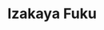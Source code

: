 ---
layout: place
title: Izakaya Fuku
permalink: /new-york/jackson-heights/izakaya-fuku.html
stateAbbr: NY
stateName: New York
cityName: Jackson Heights
seo:
  type: restaurant
  links: http://www.orderfukunyc.com/
place_id: ChIJP3cSeLRfwokRiQQ4MtBvdtA
photos:
  - name: >-
      places/ChIJP3cSeLRfwokRiQQ4MtBvdtA/photos/AeeoHcJhS6vlxlA2YPTrO6j7LzQxPTUitysgSXf-GEPVwR5T6c6P8Ym3NWQSTSppgg66O6o0brErPK6BVU-MZ3Gmk0rVidax7oiyjAYfawS6fXujLjgcaqyrsmmMPaVtA-AFjteTN6m_IsJSSSpBMOytfukBT-m7p2WesIrMIXnw50WZ-rLH5MghNiSGB2gSsVbztLAN_bOeqPaJSlSpcLr963DM8HMEwsp6hYIP9B8f-SuXsGY44DPPb-znWV_M1lGKuBn097INqDbWoQQ3sGP_I93IKTT9tR8NF3qmcWv21v3Lf3hbg2Apf_p78T6NKejX2qSeowj2FmFSmnkxSP2-cb6Rx6noQPQEUWSAV2JoeU7R6TuuUlUzMyc4RXohrX1NDdi6F2AmUUvsbgydKyqcAjQXP0DxcyRslvMjWQ
    widthPx: 4080
    heightPx: 3072
    authorAttributions:
      - displayName: Yat Sang Yan
        uri: https://maps.google.com/maps/contrib/115095695647677579516
        photoUri: >-
          https://lh3.googleusercontent.com/a-/ALV-UjUbG5F5SnMD2yUZEurQJv0hJsoZ99PfqtfnKpZ4Oc8gOhRopoF0BA=s100-p-k-no-mo
    flagContentUri: >-
      https://www.google.com/local/imagery/report/?cb_client=maps_api_places.places_api&image_key=!1e10!2sCIHM0ogKEICAgIDbrO667gE&hl=en-US
    googleMapsUri: >-
      https://www.google.com/maps/place//data=!3m4!1e2!3m2!1sCIHM0ogKEICAgIDbrO667gE!2e10!4m2!3m1!1s0x89c25fb47812773f:0xd0766fd032380489
  - name: >-
      places/ChIJP3cSeLRfwokRiQQ4MtBvdtA/photos/AeeoHcIln-OyUtaayG3FRSpq9RHfkJ5kTEo0rVeDmkbIIf49GPGer7KXjjKn-7ESzpbmEVPDZ1sQrzjKhvihF-0ZROxNtTSudW2tNW_KpqP4vUye9RFb9dzxufztu82QG0_w_-__PmgKYQY-k6ZZXO_WqOCiu13dPtKnkDxc-EdlDr1meB04J-wnF5GoV3ROBQUfPLljIStd5YXP1Hl9jd-El7Bly62Gsb0Yz-Qfyea_1nFUz534vZMMKL1cu3Nrlgxaowl7rjyQkElr6VFeOWZhQ6x8YV3wDZtFStzvAzRVndXiTg
    widthPx: 2733
    heightPx: 4096
    authorAttributions:
      - displayName: Izakaya Fuku
        uri: https://maps.google.com/maps/contrib/113414684438662997631
        photoUri: >-
          https://lh3.googleusercontent.com/a-/ALV-UjUlty1uI_DMPY-9mUIwjDlrsvf6c-g85Q0jue9QjXADH0WxTxc=s100-p-k-no-mo
    flagContentUri: >-
      https://www.google.com/local/imagery/report/?cb_client=maps_api_places.places_api&image_key=!1e10!2sAF1QipNoJjLnmy9cHrJF5Ujskd3XUL2r7kDS88mxha5v&hl=en-US
    googleMapsUri: >-
      https://www.google.com/maps/place//data=!3m4!1e2!3m2!1sAF1QipNoJjLnmy9cHrJF5Ujskd3XUL2r7kDS88mxha5v!2e10!4m2!3m1!1s0x89c25fb47812773f:0xd0766fd032380489
  - name: >-
      places/ChIJP3cSeLRfwokRiQQ4MtBvdtA/photos/AeeoHcIhXGE607nON_icQp9LsMiubaaHweLmagCzAJh3Rlc61OzPAWM0B_2Xb90kDKOZneGFJltjQFFvNpXerQ-nyTVaRdi864grpxhkpBa_o_jjjgyfvAsyijQfcFqQ6SfCuFcFCi4j4MPwsBlBHSZM45YFTX0aa3t0EGVVoQrjWX2tDAtpp7mmNL9HB48Ak3LNTTBDQOKDtjRYSCQuxCTUK3_oqWXFzPGt4QgonGSAxn_rhUDbuahi4UdrzBBAUIBmgx3EJXhNnrc_1jqUU3SkCo9QkStmkt_Ul_lG2CCroNX7r_DFk2Cin4tjdC8P6w4X9l6VbwIyqHUvUZMlwFd22sUGMEF7E5rmbRnbXE_dn9fTKTCDNUM4m8rKwp_Q-FzfDbAzu2_7zr2wt8Hcgz5_ew3sOJUqp0Q_WB5Q-kf512vxe3o
    widthPx: 3600
    heightPx: 4800
    authorAttributions:
      - displayName: J. Gurung
        uri: https://maps.google.com/maps/contrib/102292918201211171219
        photoUri: >-
          https://lh3.googleusercontent.com/a-/ALV-UjXxCjOpWnlolhc6k2OCrjesLVGOXk1S_uBTida5pMWyEd6P6ov9=s100-p-k-no-mo
    flagContentUri: >-
      https://www.google.com/local/imagery/report/?cb_client=maps_api_places.places_api&image_key=!1e10!2sCIHM0ogKEICAgMDgi__wvwE&hl=en-US
    googleMapsUri: >-
      https://www.google.com/maps/place//data=!3m4!1e2!3m2!1sCIHM0ogKEICAgMDgi__wvwE!2e10!4m2!3m1!1s0x89c25fb47812773f:0xd0766fd032380489
  - name: >-
      places/ChIJP3cSeLRfwokRiQQ4MtBvdtA/photos/AeeoHcJ9ZcKsVVPd_dPL1vp5ur-nTJjNMJxzrEk2KlBSDOeNSCuHxfxBzSaheSmQh0d4ahylBMmzGjqKbQGQptXu2k8iyv3kovuwBxB88iICi2hp9JW_N6Qd57TIc6ruhodA0fLGbStedMwwYUGwGBBu3voNTGrtdtm6hHJHvwvtf5c9qbLZx6GfiNYkJEXsTl0MKkH4UHYElF2e-bHI5mwgbiZHOU4i8SO3aHWzZIM3gGWyhVpV_OzK81FaRT0S6OpSqK_yfSSZMUMtOohXz9k8wLeGB7qbEMd_zFu6asfrS1WyHSUFJ1kJgiJ26iKPISdxRbZ3Mj1i-ASNWIfKWkufOu7W_AwEJygpCeYzDjDVNo4LA0tGeCjOxA6zkskHHDROOu_3Cm0bo9Be0q6zPCfjwsH6eaCbuEsTIcG-EZQGgqIiMU4f
    widthPx: 3024
    heightPx: 4032
    authorAttributions:
      - displayName: Monki Sants
        uri: https://maps.google.com/maps/contrib/117388426696867336738
        photoUri: >-
          https://lh3.googleusercontent.com/a-/ALV-UjV2Nj_KASCHMED9c8VD2R-iRSq93DK_-nKVyy1VmSIvHbaLba8=s100-p-k-no-mo
    flagContentUri: >-
      https://www.google.com/local/imagery/report/?cb_client=maps_api_places.places_api&image_key=!1e10!2sCIHM0ogKEICAgIDH__e-rwE&hl=en-US
    googleMapsUri: >-
      https://www.google.com/maps/place//data=!3m4!1e2!3m2!1sCIHM0ogKEICAgIDH__e-rwE!2e10!4m2!3m1!1s0x89c25fb47812773f:0xd0766fd032380489
  - name: >-
      places/ChIJP3cSeLRfwokRiQQ4MtBvdtA/photos/AeeoHcIEdWftPjxln0WGm7yfXn2q6e9ugdYNJCnWrSpuCsZa0XMrnd4Unw1uRf1wYtvt8xk-FlnIKCI2HHSip9k9n43U-xZVBNnzvtysxEb9aR00fCjU3tYTALPc1agq4p9MoL5xzmrX2nHnRorE-40kvGp_hzL3d4odpuM7LM8UlWq7CHZhWJwNsGPgOC5vW4YWxrnDyEkgIPnKv9O29Q8vtzgh_8z7LUUcDX23lj6H9rqGyHg3mOduLVwY6o_cO4HJkmGO8wI4ar3tPzuca_mYe7dvJxmw3HMZfBPOfPHRipdBxsO1RZAJW2NIMtsw0WcZ8mQkjlXX_H33FMDwQr-N0V9xZ5_jRPkmHRnuUO66iVaPBlOtXE3PxEq3jqCmhNIqGNKysxkwXbStN6PM5jV7wIQZNLjR-L_DWHMQ5aEph7Y
    widthPx: 4080
    heightPx: 3072
    authorAttributions:
      - displayName: Yat Sang Yan
        uri: https://maps.google.com/maps/contrib/115095695647677579516
        photoUri: >-
          https://lh3.googleusercontent.com/a-/ALV-UjUbG5F5SnMD2yUZEurQJv0hJsoZ99PfqtfnKpZ4Oc8gOhRopoF0BA=s100-p-k-no-mo
    flagContentUri: >-
      https://www.google.com/local/imagery/report/?cb_client=maps_api_places.places_api&image_key=!1e10!2sCIHM0ogKEICAgIDbrO75Iw&hl=en-US
    googleMapsUri: >-
      https://www.google.com/maps/place//data=!3m4!1e2!3m2!1sCIHM0ogKEICAgIDbrO75Iw!2e10!4m2!3m1!1s0x89c25fb47812773f:0xd0766fd032380489
  - name: >-
      places/ChIJP3cSeLRfwokRiQQ4MtBvdtA/photos/AeeoHcJixinuJGZBi5mnYVBGf9Jsr5GCRXfvTxySeBulqURzTJJ5beZQpwc3CkuTVfiahtQs2oX2-DNMg9ep8UxYTiEUb2tafKPSjY_uUUuzLmlpqINIhp1wRcn7ojfjGRLFUupTNparKXqdEvFwdNyOzQucj0VJE0FbJjCWHEFQ7SBNrrTbeS9ytM2HqjewTlqW8KY-Wq3paFyAzclHuCi-nQV5St5HBkaAU4nAdOQSP9Vq8aJiJ8CorIXknRH9RgBQGAgpKL9fz2megEgVd6O1CKfy9Wx2nlo7kz9-AK2TuW4DXrapr7aiMFp-s5JSq2FBWoYQM8SjzWpZUVeYaiVn1j5OVQFsDSU3U0dqYGMnP_KbeSbv_Pk2zIPsf8ZfBEgEhH6R_0PlJWUbiPON5lAQBZC_0dWrAKp2bn82ZP44yQw
    widthPx: 4080
    heightPx: 3072
    authorAttributions:
      - displayName: Yat Sang Yan
        uri: https://maps.google.com/maps/contrib/115095695647677579516
        photoUri: >-
          https://lh3.googleusercontent.com/a-/ALV-UjUbG5F5SnMD2yUZEurQJv0hJsoZ99PfqtfnKpZ4Oc8gOhRopoF0BA=s100-p-k-no-mo
    flagContentUri: >-
      https://www.google.com/local/imagery/report/?cb_client=maps_api_places.places_api&image_key=!1e10!2sCIHM0ogKEICAgIDbrO77Qg&hl=en-US
    googleMapsUri: >-
      https://www.google.com/maps/place//data=!3m4!1e2!3m2!1sCIHM0ogKEICAgIDbrO77Qg!2e10!4m2!3m1!1s0x89c25fb47812773f:0xd0766fd032380489
  - name: >-
      places/ChIJP3cSeLRfwokRiQQ4MtBvdtA/photos/AeeoHcL3JcnjhBIuNH0Ufud3GC2mozAjX-AbyQjBXoWDxG-A07TvWU1ggOt8USyYAsBMSJlBQMAwFAGLb58tu3NOlrK16nJGzWxrMV8T2xY1OI40pBQWNcouwRvwz-UPYoUGG9s7QaBDHL_Df3J2EWwOZC-jYHkCHY1MSPuTX2sjHywmPvAOk_S4skeef9dIciOTpFY6VvPNs-rCAp2VXP3D6ufMojnHjOkFdyfUtrM2doh6KCyJvvxPWkS71nDCQ9Syc2707DtOMAXMHhBuQMNwGVs2wn4Q6-ArbgXP3opzuA33geocPaTEnhRLK--lKbhSLuhk1d3nTi5uC0TJn7fbLARwZzcNxG8g1Zn3zYQJITHCJzeExfFybZ9kNA-P3AsHcILmzRHwUDCuvnvXlky2p2KpH1YTb7Cmx70-lGQUXesaDQ
    widthPx: 4800
    heightPx: 2694
    authorAttributions:
      - displayName: _
        uri: https://maps.google.com/maps/contrib/103477494705553119019
        photoUri: >-
          https://lh3.googleusercontent.com/a/ACg8ocJtWxOmnRf5-T6wgpszApIXEBThjM8sD5VGy9nCHTt_JZ7P1kvs=s100-p-k-no-mo
    flagContentUri: >-
      https://www.google.com/local/imagery/report/?cb_client=maps_api_places.places_api&image_key=!1e10!2sCIHM0ogKEICAgICfr-7_VQ&hl=en-US
    googleMapsUri: >-
      https://www.google.com/maps/place//data=!3m4!1e2!3m2!1sCIHM0ogKEICAgICfr-7_VQ!2e10!4m2!3m1!1s0x89c25fb47812773f:0xd0766fd032380489
  - name: >-
      places/ChIJP3cSeLRfwokRiQQ4MtBvdtA/photos/AeeoHcKXRSVwimid-65K9QMeMLDhPksZrWIwkmOR_EFArlBHFhKxB1qlu6w94vTTVNdSUWpvCnE11Pk2G7ol4ibNDyGDBUuOFK1Fdjy5G9_Rx4x4A6sRAFr7OEisuwDurNdH8hOWkB18tlkhGevaGJPsoXzSie6p89OvpqMlJ6xOd4JdZkXPGHvuTaU-FN2j4kW1t_2dTwFVEdMlUSZhNSRJMb99AQwXiy1r_9j6PgAiIqC9Q2iIhavmbjm5Dq68dco7niX8zzdbaCzsKD0JnDoqjPp52aIk7L4Gdvrg64LsrYlT5baA1goXTVbufWgb1uJyqmXwpG2m7FP2kMSN9TNcpI3JKtj2SvwIvX_KKibQNQhUtQzV_K0NQ3SMP2U5BpwQNTiuQ8qeTOboWj6R5O0Bz9x69PPP7I6HpLrJ7IztzuopHg
    widthPx: 3024
    heightPx: 4032
    authorAttributions:
      - displayName: Wattanachai CH
        uri: https://maps.google.com/maps/contrib/111650729362051555413
        photoUri: >-
          https://lh3.googleusercontent.com/a-/ALV-UjVJN2vSU5ycd5OW74jkINJbTBDgWRpfnojLNfIbijLL7e_jVZ2u=s100-p-k-no-mo
    flagContentUri: >-
      https://www.google.com/local/imagery/report/?cb_client=maps_api_places.places_api&image_key=!1e10!2sCIHM0ogKEICAgMDI87ylVA&hl=en-US
    googleMapsUri: >-
      https://www.google.com/maps/place//data=!3m4!1e2!3m2!1sCIHM0ogKEICAgMDI87ylVA!2e10!4m2!3m1!1s0x89c25fb47812773f:0xd0766fd032380489
  - name: >-
      places/ChIJP3cSeLRfwokRiQQ4MtBvdtA/photos/AeeoHcKMf_OqxqIA4C5MEnJhOyc2n509KivFG-skdmYBYWEvjVyuic4E-a8KrmTiTLmsK1Ei8mOAeTa2g29RQQS58pmNhSHSC-syJMTA7sW3006J4Gv-ChRguVBLyfaeFi6VQGsh_orSWqnze6LFOMcbeLlID4jkza8xupH5oi54pgqd9u2fhuQmABYOV3l0UHBG1w3p01hX-jXTpoVBIfp2idk1BrjVkNzAaZU2w8JLBPOQIcyATv35xhju0Iv8GXsraXFwwLKMW6tIb0PAb2dikVqwcFCttvnGen9bvFEgvzrP54Ke5wTM6KzPOQ-jySusKQ_PkH--OpRqdEAWn_6m-92mPyZ1IoMJC00GmKxhZaDTRvz5w3L4EyFisSLvLe7sbLJqVMqN0Ye583Rlmv05abgMy68ryYrkIpb4OqY9ICb-lA
    widthPx: 4000
    heightPx: 1960
    authorAttributions:
      - displayName: Anna Hunter
        uri: https://maps.google.com/maps/contrib/112458196685526323097
        photoUri: >-
          https://lh3.googleusercontent.com/a-/ALV-UjXV3_09Xctz0x5TlBWdbOUywq6XUtKDeiX8D-kLfHlh8SQan5uY=s100-p-k-no-mo
    flagContentUri: >-
      https://www.google.com/local/imagery/report/?cb_client=maps_api_places.places_api&image_key=!1e10!2sCIHM0ogKEICAgID9kbbSRg&hl=en-US
    googleMapsUri: >-
      https://www.google.com/maps/place//data=!3m4!1e2!3m2!1sCIHM0ogKEICAgID9kbbSRg!2e10!4m2!3m1!1s0x89c25fb47812773f:0xd0766fd032380489
  - name: >-
      places/ChIJP3cSeLRfwokRiQQ4MtBvdtA/photos/AeeoHcKvJyM1Mc-Lr8heMf3oqveyIDHEyFRVM6qiCsLW7fSrj3UmxQuDXkOU9ODd6sNPA1h-suz1MxHKKvEnsrzzE0-Ck23HfWL93ZqV0FvDWMTCuLae7S9E8tx-NHh_nXwlLsQEjylnvLWDo_McnBsBSAa4QUs9CF9VgBg63TVlzh2uTR1SVipmHaJQUsaE6no-d0AVof1WMP7woILkkNzjbe0C5jr9e1N59Z3BTYoURQ1q2IlPUsnA89tp6ZE_cS5jHAzKtlyUfZ1WZysv0FVAbPpSDjea7RyKK2Fvb2ohqPlt19vEXC8imozwtVxFtSPIN4YUzCBCuHqUSEEeDIq7q0laTT5JbozhjERbACTMgy2PSwACb41D2J2cI4r2Yv7EJBpX3AsdeFO_I4HinBJ_Fh0n9EEZU8LVlGNG5_fBQw5htePc
    widthPx: 4032
    heightPx: 3024
    authorAttributions:
      - displayName: 紀嘉淯
        uri: https://maps.google.com/maps/contrib/103010987590483124915
        photoUri: >-
          https://lh3.googleusercontent.com/a-/ALV-UjWNDSMLLIhEqIIXxrcHkjwpgb75S609gFClI2cuRfzByQHbOgc=s100-p-k-no-mo
    flagContentUri: >-
      https://www.google.com/local/imagery/report/?cb_client=maps_api_places.places_api&image_key=!1e10!2sCIHM0ogKEICAgICv7PmXjQE&hl=en-US
    googleMapsUri: >-
      https://www.google.com/maps/place//data=!3m4!1e2!3m2!1sCIHM0ogKEICAgICv7PmXjQE!2e10!4m2!3m1!1s0x89c25fb47812773f:0xd0766fd032380489
address: 71-28 Roosevelt Ave, Jackson Heights, NY 11372, USA
street: 71-28 Roosevelt Ave
city: Jackson Heights
state: NY
zip: '11372'
country: USA
neighborhood: Jackson Heights
latitude: '40.746396'
longitude: '-73.893884'
accessibility_options:
  wheelchairAccessibleParking: false
business_status: OPERATIONAL
name: Izakaya Fuku
google_maps_links:
  directionsUri: >-
    https://www.google.com/maps/dir//''/data=!4m7!4m6!1m1!4e2!1m2!1m1!1s0x89c25fb47812773f:0xd0766fd032380489!3e0
  placeUri: https://maps.google.com/?cid=15021316547127280777
  writeAReviewUri: >-
    https://www.google.com/maps/place//data=!4m3!3m2!1s0x89c25fb47812773f:0xd0766fd032380489!12e1
  reviewsUri: >-
    https://www.google.com/maps/place//data=!4m4!3m3!1s0x89c25fb47812773f:0xd0766fd032380489!9m1!1b1
  photosUri: >-
    https://www.google.com/maps/place//data=!4m3!3m2!1s0x89c25fb47812773f:0xd0766fd032380489!10e5
primary_type: Japanese Restaurant
opening_hours:
  regular: null
  current: null
secondary_opening_hours:
  regular:
    weekdayDescriptions: null
    type: null
  current:
    weekdayDescriptions: null
    type: null
phone: (718) 255-1120
price_level: PRICE_LEVEL_MODERATE
price_range: $20 &ndash; $30
rating: '4.5'
rating_count: 0
website: http://www.orderfukunyc.com/
description: >-
  Discover Izakaya Fuku in Jackson Heights, NY$$$Izakaya Fuku in Jackson
  Heights, NY, stands out as a casual Japanese restaurant blending traditional
  flavors with a welcoming vibe, perfect for those seeking authentic eats in a
  bustling neighborhood. This spot offers a range of Japanese favorites like
  ramen and bento boxes, served amid eclectic decor that creates a cozy,
  inviting atmosphere for diners exploring top-rated Japanese places near me.
  The menu highlights fresh, flavorful dishes that capture the essence of
  Japanese cuisine, making it an ideal choice for anyone craving sushi
  restaurants close to home. With its moderate pricing and focus on quality
  ingredients, Izakaya Fuku provides a delightful escape for solo visitors or
  groups, appealing to those searching for the best sushi near me in a lively
  setting.
generative_summary: >-
  Discover Izakaya Fuku in Jackson Heights, NY$$$Izakaya Fuku in Jackson
  Heights, NY, stands out as a casual Japanese restaurant blending traditional
  flavors with a welcoming vibe, perfect for those seeking authentic eats in a
  bustling neighborhood. This spot offers a range of Japanese favorites like
  ramen and bento boxes, served amid eclectic decor that creates a cozy,
  inviting atmosphere for diners exploring top-rated Japanese places near me.
  The menu highlights fresh, flavorful dishes that capture the essence of
  Japanese cuisine, making it an ideal choice for anyone craving sushi
  restaurants close to home. With its moderate pricing and focus on quality
  ingredients, Izakaya Fuku provides a delightful escape for solo visitors or
  groups, appealing to those searching for the best sushi near me in a lively
  setting.
generative_disclosure: Summarized by AI using the Grok-3-Mini model.
reviews:
  - name: >-
      places/ChIJP3cSeLRfwokRiQQ4MtBvdtA/reviews/ChdDSUhNMG9nS0VJQ0FnSUN2eTZXOXVBRRAB
    relativePublishTimeDescription: a month ago
    rating: 5
    text:
      text: >-
        This is a really really good place from the silent traveler to all of
        you, be safe, be well, be open. Ladies and gentlemen this is a place
        that if you want to experience Japanese culture or just Asian culture.
        This is a good place to do that you're going to experience how modern
        culture meets the past. When you walk in the door you're greeted with a
        big smile. The food is really good and there's a TV that is showing the
        chef and how he makes each dishes if you get in the right position and
        you can see it. You scan your QR code with your phone and you can get
        the menu right there or they can give you a paper menu but the latest
        and greatest is in scanning a QR code. Very nice quiet and quaint place
        for couples families and really good gatherings. Why we were there we
        had a chance to really watch and experience friends come together and
        having a really good time and celebrating something. I highly recommend
        this place inside and out. They have great Ramen and other great choices
        as well so if you're in the area and you're in the neighborhood please
        check them out you cannot go wrong.
      languageCode: en
    originalText:
      text: >-
        This is a really really good place from the silent traveler to all of
        you, be safe, be well, be open. Ladies and gentlemen this is a place
        that if you want to experience Japanese culture or just Asian culture.
        This is a good place to do that you're going to experience how modern
        culture meets the past. When you walk in the door you're greeted with a
        big smile. The food is really good and there's a TV that is showing the
        chef and how he makes each dishes if you get in the right position and
        you can see it. You scan your QR code with your phone and you can get
        the menu right there or they can give you a paper menu but the latest
        and greatest is in scanning a QR code. Very nice quiet and quaint place
        for couples families and really good gatherings. Why we were there we
        had a chance to really watch and experience friends come together and
        having a really good time and celebrating something. I highly recommend
        this place inside and out. They have great Ramen and other great choices
        as well so if you're in the area and you're in the neighborhood please
        check them out you cannot go wrong.
      languageCode: en
    authorAttribution:
      displayName: J. Lamar H.
      uri: https://www.google.com/maps/contrib/115007178799766016966/reviews
      photoUri: >-
        https://lh3.googleusercontent.com/a-/ALV-UjXvkckN-Mazu6Uq0BpaCFs6H1-y6MKXY7d7dunXqHP3KjyFcwAE=s128-c0x00000000-cc-rp-mo-ba6
    publishTime: '2025-02-24T02:02:41.120435Z'
    flagContentUri: >-
      https://www.google.com/local/review/rap/report?postId=ChdDSUhNMG9nS0VJQ0FnSUN2eTZXOXVBRRAB&d=17924085&t=1
    googleMapsUri: >-
      https://www.google.com/maps/reviews/data=!4m6!14m5!1m4!2m3!1sChdDSUhNMG9nS0VJQ0FnSUN2eTZXOXVBRRAB!2m1!1s0x89c25fb47812773f:0xd0766fd032380489
  - name: >-
      places/ChIJP3cSeLRfwokRiQQ4MtBvdtA/reviews/ChZDSUhNMG9nS0VJQ0FnTURnaTdfZmRnEAE
    relativePublishTimeDescription: a month ago
    rating: 4
    text:
      text: >-
        Had this place on my list for years and finally made it. A very lively
        and bustling place. The food was decent. we ordered salmon carpaccio,
        karaage and a pasta dish. It was all delicious. servers were very very
        attentive. Highly recommend this place. CASH ONLY.
      languageCode: en
    originalText:
      text: >-
        Had this place on my list for years and finally made it. A very lively
        and bustling place. The food was decent. we ordered salmon carpaccio,
        karaage and a pasta dish. It was all delicious. servers were very very
        attentive. Highly recommend this place. CASH ONLY.
      languageCode: en
    authorAttribution:
      displayName: J. Gurung
      uri: https://www.google.com/maps/contrib/102292918201211171219/reviews
      photoUri: >-
        https://lh3.googleusercontent.com/a-/ALV-UjXxCjOpWnlolhc6k2OCrjesLVGOXk1S_uBTida5pMWyEd6P6ov9=s128-c0x00000000-cc-rp-mo-ba4
    publishTime: '2025-02-27T11:56:14.802366Z'
    flagContentUri: >-
      https://www.google.com/local/review/rap/report?postId=ChZDSUhNMG9nS0VJQ0FnTURnaTdfZmRnEAE&d=17924085&t=1
    googleMapsUri: >-
      https://www.google.com/maps/reviews/data=!4m6!14m5!1m4!2m3!1sChZDSUhNMG9nS0VJQ0FnTURnaTdfZmRnEAE!2m1!1s0x89c25fb47812773f:0xd0766fd032380489
  - name: >-
      places/ChIJP3cSeLRfwokRiQQ4MtBvdtA/reviews/ChZDSUhNMG9nS0VJQ0FnSURQaFBTRkVREAE
    relativePublishTimeDescription: 4 months ago
    rating: 5
    text:
      text: >-
        My favorite Izakaya restaurant in Jackson Heights Queens. It close n
        convenient location. The atmosphere give you an old town feeling funky
        and chill at the same time. All staff are very professional and
        friendly. Food are delicious.  I love that they are open pretty late
        that I can enjoy eat out after works. Recommended.
      languageCode: en
    originalText:
      text: >-
        My favorite Izakaya restaurant in Jackson Heights Queens. It close n
        convenient location. The atmosphere give you an old town feeling funky
        and chill at the same time. All staff are very professional and
        friendly. Food are delicious.  I love that they are open pretty late
        that I can enjoy eat out after works. Recommended.
      languageCode: en
    authorAttribution:
      displayName: SUMMER B.
      uri: https://www.google.com/maps/contrib/101385226736147784304/reviews
      photoUri: >-
        https://lh3.googleusercontent.com/a-/ALV-UjU1twXb-Ksn-y1YSRyxtkjpIsbXjmUEJuyoGUIXvdJWX5KBTQfWQg=s128-c0x00000000-cc-rp-mo-ba4
    publishTime: '2024-11-29T03:46:09.317006Z'
    flagContentUri: >-
      https://www.google.com/local/review/rap/report?postId=ChZDSUhNMG9nS0VJQ0FnSURQaFBTRkVREAE&d=17924085&t=1
    googleMapsUri: >-
      https://www.google.com/maps/reviews/data=!4m6!14m5!1m4!2m3!1sChZDSUhNMG9nS0VJQ0FnSURQaFBTRkVREAE!2m1!1s0x89c25fb47812773f:0xd0766fd032380489
  - name: >-
      places/ChIJP3cSeLRfwokRiQQ4MtBvdtA/reviews/ChZDSUhNMG9nS0VJQ0FnSUNmc1pMQ0ZnEAE
    relativePublishTimeDescription: 3 months ago
    rating: 4
    text:
      text: >-
        I love that when you walk in the door, you’ll be automatically greeted
        by the staff and brought to your table. There are also hooks on the wall
        next to your table where you can hang your coat and belongings. If you
        run out of space, the staff will help you hang it somewhere nearby. The
        staff here are very kind, patient, and friendly. Definitely a plus
        already!


        However, the food could be better. We shared the following appetizers:
        Ika Sansai (squid salad with vegetables), Tako Wasabi, Karaage Chicken,
        Mentai Mayo Fries, and the Ponzu Tuna Tataki. By choice, I only had a
        small piece of the squid salad and the wasabi octopus because they
        weren’t that great. Both were too chewy so if that’s not your type of
        texture in food, maybe avoid them. The tuna tataki had excellent
        presentation but lacks a bit of taste… kind of bland. The karage was
        pretty good with a good amount of chicken and the lemon squeezed on top
        of the juicy interior was honestly the first thing I enjoyed here. The
        best appetizer we ordered though were the mentai mayo fries. That was
        definitely a favorite for the group! The fries were crispy, hot, and the
        paired with the mentai mayo was delicious even though I’m not a big fan
        of mayo (you taste more mentai than mayo here which was a big plus for
        us).


        Speaking of mentai, we also ordered the Mentai Udon. Being a huge udon
        fan and since their mentai mayo from the fries were good, I expected a
        lot from this and was very very disappointed by it instead. This tasted
        like straight up mayo with noodles and I couldn’t eat more than a bite
        of this. I guess if you love mayo, order this? But you might as well put
        udon and mayo on a plate, mix it up and serve. Their presentation for
        this (and all their dishes) was pretty good though. The highlight was
        the bacon… when not covered in sauce.


        I also tried the chili garlic Hokkaido and the zuwaikani pasta (snow
        crab pasta). Both had a tiny but very welcome kick to it. The chili
        garlic one was overly sweet for noodles but one of us ranked this his
        favorite of the 3 noodles! The snow crab pasta was the most neutral of
        all 3. Came with lots of fish eggs and snow crab!


        I ordered the black garlic ramen to share because of all the
        recommendations to try it. I love garlic so I just had to try this. The
        ramen came with lots of mushrooms, 2 large pieces of char siu,
        scallions, and half a ramen egg. As this sets upon the table, all you
        smell is garlic! … but all you taste is also garlic. There was just too
        much garlic and after a while, it gets tiring, even for someone who
        loves garlic. Perhaps it’d be better if the black garlic came on the
        side and we could adjust it for ourselves.


        Overall, food was honestly very meh. 3/5. The service/atmosphere 4/5.


        When the bill comes, it comes in a dvd case which is pretty cute
        concept. This place is cash only!! Also, I’m not sure if they do this
        all the time, but gratuity was already included for us. It’s typical for
        restaurants to already have tip included for parties of 6 or more but we
        were only a group of 5. The staff here honestly should have said
        something. Usually staff at restaurants say something if they already
        include gratuity in the bill. Not seeing this, I included tip again… so
        read your bill carefully, people!!! … unless you want to give a 50% tip
        like I did and not realizing until hours later why the staff was so
        happy after the bill was collected… happy holidays to the staff!
      languageCode: en
    originalText:
      text: >-
        I love that when you walk in the door, you’ll be automatically greeted
        by the staff and brought to your table. There are also hooks on the wall
        next to your table where you can hang your coat and belongings. If you
        run out of space, the staff will help you hang it somewhere nearby. The
        staff here are very kind, patient, and friendly. Definitely a plus
        already!


        However, the food could be better. We shared the following appetizers:
        Ika Sansai (squid salad with vegetables), Tako Wasabi, Karaage Chicken,
        Mentai Mayo Fries, and the Ponzu Tuna Tataki. By choice, I only had a
        small piece of the squid salad and the wasabi octopus because they
        weren’t that great. Both were too chewy so if that’s not your type of
        texture in food, maybe avoid them. The tuna tataki had excellent
        presentation but lacks a bit of taste… kind of bland. The karage was
        pretty good with a good amount of chicken and the lemon squeezed on top
        of the juicy interior was honestly the first thing I enjoyed here. The
        best appetizer we ordered though were the mentai mayo fries. That was
        definitely a favorite for the group! The fries were crispy, hot, and the
        paired with the mentai mayo was delicious even though I’m not a big fan
        of mayo (you taste more mentai than mayo here which was a big plus for
        us).


        Speaking of mentai, we also ordered the Mentai Udon. Being a huge udon
        fan and since their mentai mayo from the fries were good, I expected a
        lot from this and was very very disappointed by it instead. This tasted
        like straight up mayo with noodles and I couldn’t eat more than a bite
        of this. I guess if you love mayo, order this? But you might as well put
        udon and mayo on a plate, mix it up and serve. Their presentation for
        this (and all their dishes) was pretty good though. The highlight was
        the bacon… when not covered in sauce.


        I also tried the chili garlic Hokkaido and the zuwaikani pasta (snow
        crab pasta). Both had a tiny but very welcome kick to it. The chili
        garlic one was overly sweet for noodles but one of us ranked this his
        favorite of the 3 noodles! The snow crab pasta was the most neutral of
        all 3. Came with lots of fish eggs and snow crab!


        I ordered the black garlic ramen to share because of all the
        recommendations to try it. I love garlic so I just had to try this. The
        ramen came with lots of mushrooms, 2 large pieces of char siu,
        scallions, and half a ramen egg. As this sets upon the table, all you
        smell is garlic! … but all you taste is also garlic. There was just too
        much garlic and after a while, it gets tiring, even for someone who
        loves garlic. Perhaps it’d be better if the black garlic came on the
        side and we could adjust it for ourselves.


        Overall, food was honestly very meh. 3/5. The service/atmosphere 4/5.


        When the bill comes, it comes in a dvd case which is pretty cute
        concept. This place is cash only!! Also, I’m not sure if they do this
        all the time, but gratuity was already included for us. It’s typical for
        restaurants to already have tip included for parties of 6 or more but we
        were only a group of 5. The staff here honestly should have said
        something. Usually staff at restaurants say something if they already
        include gratuity in the bill. Not seeing this, I included tip again… so
        read your bill carefully, people!!! … unless you want to give a 50% tip
        like I did and not realizing until hours later why the staff was so
        happy after the bill was collected… happy holidays to the staff!
      languageCode: en
    authorAttribution:
      displayName: Edna L
      uri: https://www.google.com/maps/contrib/100332455181806153235/reviews
      photoUri: >-
        https://lh3.googleusercontent.com/a-/ALV-UjUvH9YRS-QeR9ogWSkQF7wPIcZJJQlOdQ4ubiEhBOfGds5bfONQgg=s128-c0x00000000-cc-rp-mo-ba4
    publishTime: '2024-12-30T03:36:19.626201Z'
    flagContentUri: >-
      https://www.google.com/local/review/rap/report?postId=ChZDSUhNMG9nS0VJQ0FnSUNmc1pMQ0ZnEAE&d=17924085&t=1
    googleMapsUri: >-
      https://www.google.com/maps/reviews/data=!4m6!14m5!1m4!2m3!1sChZDSUhNMG9nS0VJQ0FnSUNmc1pMQ0ZnEAE!2m1!1s0x89c25fb47812773f:0xd0766fd032380489
  - name: >-
      places/ChIJP3cSeLRfwokRiQQ4MtBvdtA/reviews/ChdDSUhNMG9nS0VJQ0FnSUR2amZyUHNnRRAB
    relativePublishTimeDescription: 3 months ago
    rating: 5
    text:
      text: >-
        The best place ever. And such a hidden gem. Prim our server was the most
        amazing human.


        My favorites were the kimchi, and the aburi salmon salad (I ended up
        ordering two).


        My boyfriend got the black garlic ramen which looked beautiful.


        The restaurant itself was fun, cozy, inviting.


        I already want to come back.
      languageCode: en
    originalText:
      text: >-
        The best place ever. And such a hidden gem. Prim our server was the most
        amazing human.


        My favorites were the kimchi, and the aburi salmon salad (I ended up
        ordering two).


        My boyfriend got the black garlic ramen which looked beautiful.


        The restaurant itself was fun, cozy, inviting.


        I already want to come back.
      languageCode: en
    authorAttribution:
      displayName: Lia Arakelian
      uri: https://www.google.com/maps/contrib/107970509185737338474/reviews
      photoUri: >-
        https://lh3.googleusercontent.com/a-/ALV-UjXM_pdOzOs1F8mTOJx_ndif3jRVmFttrREnGhl_5ud3mkFfTzw6=s128-c0x00000000-cc-rp-mo-ba4
    publishTime: '2024-12-22T19:50:33.610052Z'
    flagContentUri: >-
      https://www.google.com/local/review/rap/report?postId=ChdDSUhNMG9nS0VJQ0FnSUR2amZyUHNnRRAB&d=17924085&t=1
    googleMapsUri: >-
      https://www.google.com/maps/reviews/data=!4m6!14m5!1m4!2m3!1sChdDSUhNMG9nS0VJQ0FnSUR2amZyUHNnRRAB!2m1!1s0x89c25fb47812773f:0xd0766fd032380489
review_summary: >-
  What Visitors Are Buzzing About$$$Folks rave about the lively atmosphere at
  this spot, where friendly service and a welcoming vibe make every meal feel
  special, especially for groups or casual get-togethers. Many highlight the
  tasty appetizers and hearty ramen as standout choices that deliver on flavor,
  though a few mention that some dishes could use a bit more balance in texture
  or seasoning for an even better experience. Overall, it's praised as a hidden
  gem for enjoying Japanese-inspired eats late into the evening, with attentive
  staff adding to the charm and making it easy to recommend for anyone in the
  area. Despite minor feedback on certain items, the general consensus leans
  positive, emphasizing how it brings people together for fun and satisfying
  meals. If you're hunting for top-rated sushi places near me, this location
  often leaves visitors feeling glad they stopped by, ready to return for more.
review_disclosure: Summarized by AI using the Grok-3-Mini model.
parking_options:
  freeStreetParking: true
  paidStreetParking: true
  valetParking: false
payment_options:
  acceptsCreditCards: true
  acceptsCashOnly: false
allow_dogs: null
curbside_pickup: null
delivery: true
dine_in: true
good_for_children: true
good_for_groups: true
good_for_sports: false
live_music: false
menu_for_children: false
outdoor_seating: false
reservable: true
restroom: true
serves_beer: true
serves_breakfast: null
serves_brunch: null
serves_cocktails: null
serves_coffee: false
serves_dinner: true
serves_dessert: true
serves_lunch: true
serves_vegetarian_food: null
serves_wine: true
takeout: true
update_category: pro
places_description: >-
  Vibrant, compact restaurant with classic Japanese deep-fried & grilled dishes,
  plus noodles & bento.

---